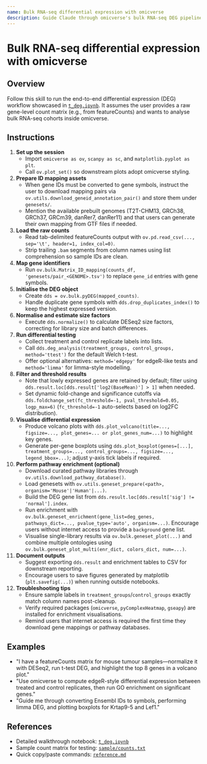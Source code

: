 ```yaml
---
name: Bulk RNA-seq differential expression with omicverse
description: Guide Claude through omicverse's bulk RNA-seq DEG pipeline, from gene ID mapping and DESeq2 normalization to statistical testing, visualization, and pathway enrichment. Use when a user has bulk count matrices and needs differential expression analysis in omicverse.
---
```


# Bulk RNA-seq differential expression with omicverse

## Overview
Follow this skill to run the end-to-end differential expression (DEG) workflow showcased in [`t_deg.ipynb`](../../omicverse_guide/docs/Tutorials-bulk/t_deg.ipynb). It assumes the user provides a raw gene-level count matrix (e.g., from featureCounts) and wants to analyse bulk RNA-seq cohorts inside omicverse.

## Instructions
1. **Set up the session**
   - Import `omicverse as ov`, `scanpy as sc`, and `matplotlib.pyplot as plt`.
   - Call `ov.plot_set()` so downstream plots adopt omicverse styling.
2. **Prepare ID mapping assets**
   - When gene IDs must be converted to gene symbols, instruct the user to download mapping pairs via `ov.utils.download_geneid_annotation_pair()` and store them under `genesets/`.
   - Mention the available prebuilt genomes (T2T-CHM13, GRCh38, GRCh37, GRCm39, danRer7, danRer11) and that users can generate their own mapping from GTF files if needed.
3. **Load the raw counts**
   - Read tab-delimited featureCounts output with `ov.pd.read_csv(..., sep='\t', header=1, index_col=0)`.
   - Strip trailing `.bam` segments from column names using list comprehension so sample IDs are clean.
4. **Map gene identifiers**
   - Run `ov.bulk.Matrix_ID_mapping(counts_df, 'genesets/pair_<GENOME>.tsv')` to replace `gene_id` entries with gene symbols.
5. **Initialise the DEG object**
   - Create `dds = ov.bulk.pyDEG(mapped_counts)`.
   - Handle duplicate gene symbols with `dds.drop_duplicates_index()` to keep the highest expressed version.
6. **Normalise and estimate size factors**
   - Execute `dds.normalize()` to calculate DESeq2 size factors, correcting for library size and batch differences.
7. **Run differential testing**
   - Collect treatment and control replicate labels into lists.
   - Call `dds.deg_analysis(treatment_groups, control_groups, method='ttest')` for the default Welch t-test.
   - Offer optional alternatives: `method='edgepy'` for edgeR-like tests and `method='limma'` for limma-style modelling.
8. **Filter and threshold results**
   - Note that lowly expressed genes are retained by default; filter using `dds.result.loc[dds.result['log2(BaseMean)'] > 1]` when needed.
   - Set dynamic fold-change and significance cutoffs via `dds.foldchange_set(fc_threshold=-1, pval_threshold=0.05, logp_max=6)` (`fc_threshold=-1` auto-selects based on log2FC distribution).
9. **Visualise differential expression**
   - Produce volcano plots with `dds.plot_volcano(title=..., figsize=..., plot_genes=... or plot_genes_num=...)` to highlight key genes.
   - Generate per-gene boxplots using `dds.plot_boxplot(genes=[...], treatment_groups=..., control_groups=..., figsize=..., legend_bbox=...)`; adjust y-axis tick labels if required.
10. **Perform pathway enrichment (optional)**
    - Download curated pathway libraries through `ov.utils.download_pathway_database()`.
    - Load genesets with `ov.utils.geneset_prepare(<path>, organism='Mouse'|'Human'|...)`.
    - Build the DEG gene list from `dds.result.loc[dds.result['sig'] != 'normal'].index`.
    - Run enrichment with `ov.bulk.geneset_enrichment(gene_list=deg_genes, pathways_dict=..., pvalue_type='auto', organism=...)`. Encourage users without internet access to provide a `background` gene list.
    - Visualise single-library results via `ov.bulk.geneset_plot(...)` and combine multiple ontologies using `ov.bulk.geneset_plot_multi(enr_dict, colors_dict, num=...)`.
11. **Document outputs**
    - Suggest exporting `dds.result` and enrichment tables to CSV for downstream reporting.
    - Encourage users to save figures generated by matplotlib (`plt.savefig(...)`) when running outside notebooks.
12. **Troubleshooting tips**
    - Ensure sample labels in `treatment_groups`/`control_groups` exactly match column names post-cleanup.
    - Verify required packages (`omicverse`, `pyComplexHeatmap`, `gseapy`) are installed for enrichment visualisations.
    - Remind users that internet access is required the first time they download gene mappings or pathway databases.

## Examples
- "I have a featureCounts matrix for mouse tumour samples—normalize it with DESeq2, run t-test DEG, and highlight the top 8 genes in a volcano plot."
- "Use omicverse to compute edgeR-style differential expression between treated and control replicates, then run GO enrichment on significant genes."
- "Guide me through converting Ensembl IDs to symbols, performing limma DEG, and plotting boxplots for Krtap9-5 and Lef1."

## References
- Detailed walkthrough notebook: [`t_deg.ipynb`](../../omicverse_guide/docs/Tutorials-bulk/t_deg.ipynb)
- Sample count matrix for testing: [`sample/counts.txt`](../../sample/counts.txt)
- Quick copy/paste commands: [`reference.md`](reference.md)
